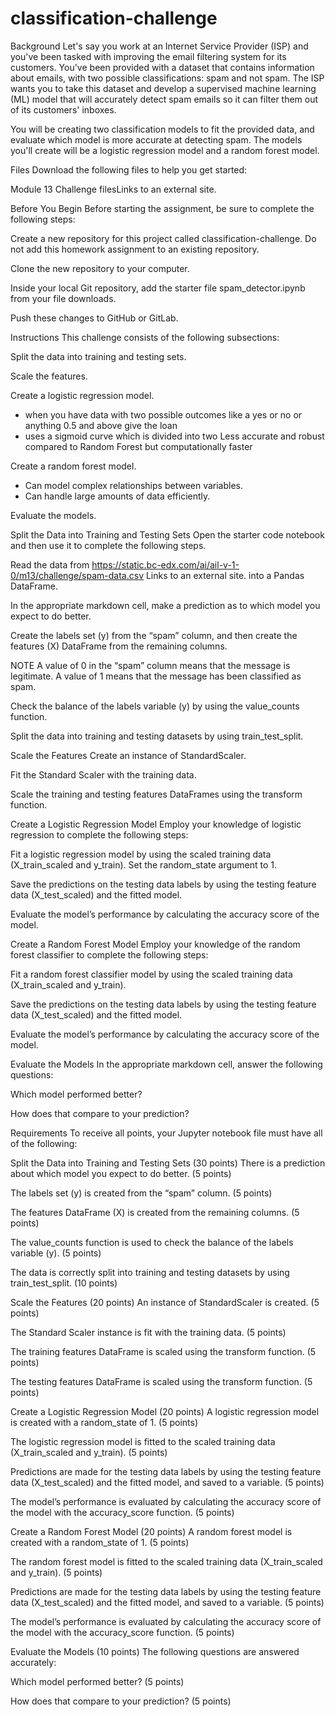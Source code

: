 # classification-challenge



Background
Let's say you work at an Internet Service Provider (ISP) and you've been tasked with improving the email filtering system for its customers. You've been provided with a dataset that contains information about emails, with two possible classifications: spam and not spam. The ISP wants you to take this dataset and develop a supervised machine learning (ML) model that will accurately detect spam emails so it can filter them out of its customers' inboxes.

You will be creating two classification models to fit the provided data, and evaluate which model is more accurate at detecting spam. The models you'll create will be a logistic regression model and a random forest model.

Files
Download the following files to help you get started:

Module 13 Challenge filesLinks to an external site.

Before You Begin
Before starting the assignment, be sure to complete the following steps:

Create a new repository for this project called classification-challenge. Do not add this homework assignment to an existing repository.

Clone the new repository to your computer.

Inside your local Git repository, add the starter file spam_detector.ipynb from your file downloads.

Push these changes to GitHub or GitLab.

Instructions
This challenge consists of the following subsections:

Split the data into training and testing sets.

Scale the features.

Create a logistic regression model.
- when you have data with two possible outcomes like a yes or no or anything 0.5 and above give the loan 
- uses a sigmoid curve which is divided into two 
Less accurate and robust compared to Random Forest but computationally faster

Create a random forest model.
- Can model complex relationships between variables.
- Can handle large amounts of data efficiently.

Evaluate the models.


Split the Data into Training and Testing Sets
Open the starter code notebook and then use it to complete the following steps.

Read the data from https://static.bc-edx.com/ai/ail-v-1-0/m13/challenge/spam-data.csv Links to an external site. into a Pandas DataFrame.

In the appropriate markdown cell, make a prediction as to which model you expect to do better.

Create the labels set (y) from the “spam” column, and then create the features (X) DataFrame from the remaining columns.

NOTE
A value of 0 in the “spam” column means that the message is legitimate. A value of 1 means that the message has been classified as spam.

Check the balance of the labels variable (y) by using the value_counts function.

Split the data into training and testing datasets by using train_test_split.

Scale the Features
Create an instance of StandardScaler.

Fit the Standard Scaler with the training data.

Scale the training and testing features DataFrames using the transform function.

Create a Logistic Regression Model
Employ your knowledge of logistic regression to complete the following steps:

Fit a logistic regression model by using the scaled training data (X_train_scaled and y_train). Set the random_state argument to 1.

Save the predictions on the testing data labels by using the testing feature data (X_test_scaled) and the fitted model.

Evaluate the model’s performance by calculating the accuracy score of the model.

Create a Random Forest Model
Employ your knowledge of the random forest classifier to complete the following steps:

Fit a random forest classifier model by using the scaled training data (X_train_scaled and y_train).

Save the predictions on the testing data labels by using the testing feature data (X_test_scaled) and the fitted model.

Evaluate the model’s performance by calculating the accuracy score of the model.

Evaluate the Models
In the appropriate markdown cell, answer the following questions:

Which model performed better?

How does that compare to your prediction?

Requirements
To receive all points, your Jupyter notebook file must have all of the following:

Split the Data into Training and Testing Sets (30 points)
There is a prediction about which model you expect to do better. (5 points)

The labels set (y) is created from the “spam” column. (5 points)

The features DataFrame (X) is created from the remaining columns. (5 points)

The value_counts function is used to check the balance of the labels variable (y). (5 points)

The data is correctly split into training and testing datasets by using train_test_split. (10 points)

Scale the Features (20 points)
An instance of StandardScaler is created. (5 points)

The Standard Scaler instance is fit with the training data. (5 points)

The training features DataFrame is scaled using the transform function. (5 points)

The testing features DataFrame is scaled using the transform function. (5 points)

Create a Logistic Regression Model (20 points)
A logistic regression model is created with a random_state of 1. (5 points)

The logistic regression model is fitted to the scaled training data (X_train_scaled and y_train). (5 points)

Predictions are made for the testing data labels by using the testing feature data (X_test_scaled) and the fitted model, and saved to a variable. (5 points)

The model’s performance is evaluated by calculating the accuracy score of the model with the accuracy_score function. (5 points)

Create a Random Forest Model (20 points)
A random forest model is created with a random_state of 1. (5 points)

The random forest model is fitted to the scaled training data (X_train_scaled and y_train). (5 points)

Predictions are made for the testing data labels by using the testing feature data (X_test_scaled) and the fitted model, and saved to a variable. (5 points)

The model’s performance is evaluated by calculating the accuracy score of the model with the accuracy_score function. (5 points)

Evaluate the Models (10 points)
The following questions are answered accurately:

Which model performed better? (5 points)

How does that compare to your prediction? (5 points)